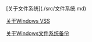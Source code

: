 </br>
[关于文件系统](./src/文件系统.md)

[关于Windows VSS](./src/VSS卷影副本.md)

[关于Windows文件系统备份](./src/Windows文件系统备份.md)

